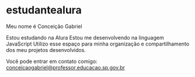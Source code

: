 # estudantealura
Meu nome é Conceição Gabriel

Estou estudando na Alura
Estou me desenvolvendo na linguagem JavaScript
Utilizo esse espaço para minha organização e compartilhamento dos meu projetos desenvolvidos.

Você pode entrar em contato comigo:
conceicaogabriel@professor.educacao.sp.gov.br

